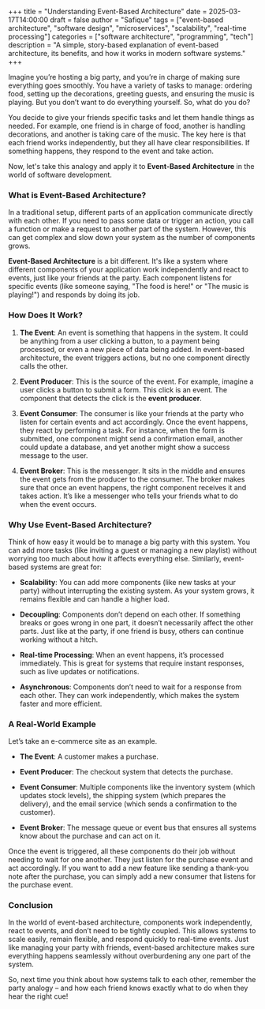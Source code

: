 +++
title = "Understanding Event-Based Architecture"
date = 2025-03-17T14:00:00
draft = false
author = "Safique"
tags = ["event-based architecture", "software design", "microservices", "scalability", "real-time processing"]
categories = ["software architecture", "programming", "tech"]
description = "A simple, story-based explanation of event-based architecture, its benefits, and how it works in modern software systems."
+++


Imagine you’re hosting a big party, and you’re in charge of making sure everything goes smoothly. You have a variety of tasks to manage: ordering food, setting up the decorations, greeting guests, and ensuring the music is playing. But you don’t want to do everything yourself. So, what do you do?

You decide to give your friends specific tasks and let them handle things as needed. For example, one friend is in charge of food, another is handling decorations, and another is taking care of the music. The key here is that each friend works independently, but they all have clear responsibilities. If something happens, they respond to the event and take action.

Now, let's take this analogy and apply it to **Event-Based Architecture** in the world of software development.

### What is Event-Based Architecture?

In a traditional setup, different parts of an application communicate directly with each other. If you need to pass some data or trigger an action, you call a function or make a request to another part of the system. However, this can get complex and slow down your system as the number of components grows.

**Event-Based Architecture** is a bit different. It's like a system where different components of your application work independently and react to events, just like your friends at the party. Each component listens for specific events (like someone saying, "The food is here!" or "The music is playing!") and responds by doing its job.

### How Does It Work?

1. **The Event**: An event is something that happens in the system. It could be anything from a user clicking a button, to a payment being processed, or even a new piece of data being added. In event-based architecture, the event triggers actions, but no one component directly calls the other.

2. **Event Producer**: This is the source of the event. For example, imagine a user clicks a button to submit a form. This click is an event. The component that detects the click is the **event producer**.

3. **Event Consumer**: The consumer is like your friends at the party who listen for certain events and act accordingly. Once the event happens, they react by performing a task. For instance, when the form is submitted, one component might send a confirmation email, another could update a database, and yet another might show a success message to the user.

4. **Event Broker**: This is the messenger. It sits in the middle and ensures the event gets from the producer to the consumer. The broker makes sure that once an event happens, the right component receives it and takes action. It’s like a messenger who tells your friends what to do when the event occurs.

### Why Use Event-Based Architecture?

Think of how easy it would be to manage a big party with this system. You can add more tasks (like inviting a guest or managing a new playlist) without worrying too much about how it affects everything else. Similarly, event-based systems are great for:

- **Scalability**: You can add more components (like new tasks at your party) without interrupting the existing system. As your system grows, it remains flexible and can handle a higher load.
  
- **Decoupling**: Components don’t depend on each other. If something breaks or goes wrong in one part, it doesn’t necessarily affect the other parts. Just like at the party, if one friend is busy, others can continue working without a hitch.

- **Real-time Processing**: When an event happens, it’s processed immediately. This is great for systems that require instant responses, such as live updates or notifications.

- **Asynchronous**: Components don’t need to wait for a response from each other. They can work independently, which makes the system faster and more efficient.

### A Real-World Example

Let’s take an e-commerce site as an example.

- **The Event**: A customer makes a purchase.
  
- **Event Producer**: The checkout system that detects the purchase.
  
- **Event Consumer**: Multiple components like the inventory system (which updates stock levels), the shipping system (which prepares the delivery), and the email service (which sends a confirmation to the customer).

- **Event Broker**: The message queue or event bus that ensures all systems know about the purchase and can act on it.

Once the event is triggered, all these components do their job without needing to wait for one another. They just listen for the purchase event and act accordingly. If you want to add a new feature like sending a thank-you note after the purchase, you can simply add a new consumer that listens for the purchase event.

### Conclusion

In the world of event-based architecture, components work independently, react to events, and don’t need to be tightly coupled. This allows systems to scale easily, remain flexible, and respond quickly to real-time events. Just like managing your party with friends, event-based architecture makes sure everything happens seamlessly without overburdening any one part of the system.

So, next time you think about how systems talk to each other, remember the party analogy – and how each friend knows exactly what to do when they hear the right cue!

